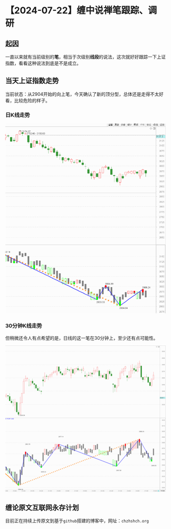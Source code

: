 # 【2024-07-22】缠中说禅笔跟踪、调研
## 起因

一直以来就有当前级别的**笔**，相当于次级别**线段**的说法，这次就好好跟踪一下上证指数，看看这种说法到底是不是成立。



## 当天上证指数走势

当前状态：从2904开始的向上笔，今天确认了新的顶分型，总体还是走得不太好看，比较危险的样子。



### 日K线走势

![](day\20240722.png)



### 30分钟K线走势

但稍微还令人有点希望的是，日线的这一笔在30分钟上，至少还有点可能性。



![](min30\20240722.png)



## 缠论原文互联网永存计划

目前正在持续上传原文到基于`github`搭建的博客中，网址：`chzhshch.org`



